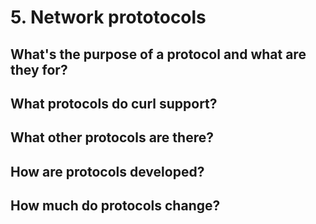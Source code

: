 # 5. Network prototocols

## What's the purpose of a protocol and what are they for?

## What protocols do curl support?

## What other protocols are there?

## How are protocols developed?

## How much do protocols change?
